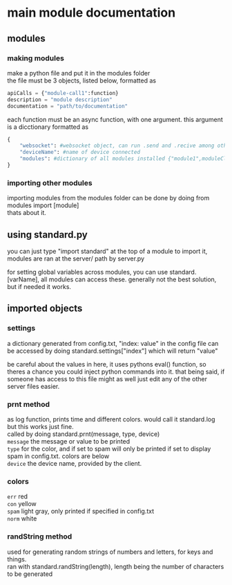# main module documentation

## modules
### making modules
make a python file and put it in the modules folder<br />
the file must be 3 objects, listed below, formatted as
```python
apiCalls = {"module-call1":function}
description = "module description"
documentation = "path/to/documentation"
```
each function must be an async function, with one argument. this argument is a dicctionary formatted as
```python
{
    "websocket": #websocket object, can run .send and .recive among others
    "deviceName": #name of device connected
    "modules": #dictionary of all modules installed {"module1",moduleClass}, can be used to use other modules functions without importing
}
```

### importing other modules
importing modules from the modules folder can be done by doing from modules import [module] <br />
thats about it.

## using standard.py
you can just type "import standard" at the top of a module to import it, modules are ran at the server/ path by server.py

for setting global variables across modules, you can use standard.[varName], all modules can access these. generally not the best solution, but if needed it works.

## imported objects
### settings
a dictionary generated from config.txt, "index: value" in the config file can be accessed by doing standard.settings["index"] which will return "value"

be careful about the values in here, it uses pythons eval() function, so theres a chance you could inject python commands into it. that being said, if someone has access to this file might as well just edit any of the other server files easier.

### prnt method
as log function, prints time and different colors. would call it standard.log but this works just fine.<br />
called by doing standard.prnt(message, type, device) <br />
`message` the message or value to be printed <br />
`type` for the color, and if set to spam will only be printed if set to display spam in config.txt. colors are below <br />
`device` the device name, provided by the client.

### colors
`err` red <br />
`con` yellow <br />
`spam` light gray, only printed if specified in config.txt <br />
`norm` white

### randString method
used for generating random strings of numbers and letters, for keys and things. <br />
ran with standard.randString(length), length being the number of characters to be generated
